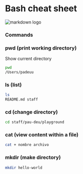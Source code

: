 # Bash cheat sheet

![markdown logo](https://imgs.search.brave.com/y6lRMl2AgCwRDDyyOxolKbWgacOqYMqBZrdcEluxtAQ/rs:fit:500:0:0:0/g:ce/aHR0cHM6Ly9pY29u/cy52ZXJ5aWNvbi5j/b20vcG5nLzEyOC9h/cHBsaWNhdGlvbi9h/bmltYXVpL21hcmtk/b3duLTgucG5n)

### Commands

### pwd (print working directory)

Show current directory

```sh
pwd
/Users/padeuu
```

### ls (list)

```sh
ls
README.md staff
```

### cd (change directory)

```sh
cd staff/pau-deu/playground
```

### cat (view content within a file)

```sh
cat + nombre archivo
```
### mkdir (make directory)

```sh
mkdir hello-world
```